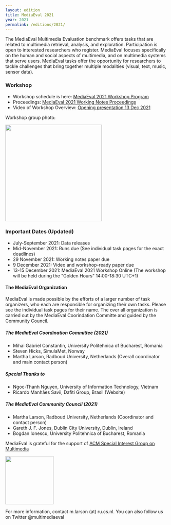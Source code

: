 ```yaml
---
layout: edition
title: MediaEval 2021
year: 2021
permalink: /editions/2021/
---
```


The MediaEval Multimedia Evaluation benchmark offers tasks that are related to multimedia retrieval, analysis, and exploration. Participation is open to interested researchers who register. MediaEval focuses specifically on the human and social aspects of multimedia, and on multimedia systems that serve users. MediaEval tasks offer the opportunity for researchers to tackle challenges that bring together multiple modalities (visual, text, music, sensor data).

<!-- 
### Registration
Register to participate at [MediaEval 2021 Registration](https://docs.google.com/forms/d/e/1FAIpQLSchIcIaSlM1fNeWGCSoSBMR6HS48HKMhWEY151vvCmb5KhO-w/viewform?usp=sf_link) Participation is open to anyone who registers. 

Once you have registered you will be asked to return the [MediaEval 2021 Usage Agreement](https://multimediaeval.github.io/editions/2021/docs/MediaEval2021_UsageAgreement.pdf) (and possibly another task-specific agreement depending on the task that you register for). Please follow the directions carefully.
-->

### Workshop

<!-- * Register for the workshop here: [MediaEval 2021 Workshop Registration Form](https://multimediaeval.github.io/editions/2021/docs/MediaEval2021WorkshopScheduleAndThanks.pdf) -->
* Workshop schedule is here: [MediaEval 2021 Workshop Program](https://multimediaeval.github.io/editions/2021/docs/MediaEval2021WorkshopScheduleAndThanks.pdf)
* Proceedings: [MediaEval 2021 Working Notes Proceedings](https://ceur-ws.org/Vol-3181/)
* Video of Workshop Overview: [Opening presentation 13 Dec 2021](https://www.youtube.com/watch?v=h45gydsoM1M)

Workshop group photo:

<img src="https://multimediaeval.github.io/editions/2020/docs/MediaEval2021GroupPhoto.png" width=300/>

<!-- * #### Attendee workshop information
* The MediaEval 2021 Workshop will be held completely online this year and participation is free. However, you are required to register in order to attend. If multiple people from one team will be participating in the workshop, then each one needs to register. 
* On Monday, Tuesday and Wednesday 13-15 December (14:00-18:30 Central European Time) we have different types of sessions:
  * Opening session: Starts at 14:00 CET on 13 December and will give you an overview of all tasks and importat workshop information. (Zoom)
  * Presentation sessions: Begin with an overview talk introducing the task. Then, each participant presents a three minute introduction of their task. The talks are live, and followed by questions and answers. (Zoom)
  * Technical retreat sessions: Discussion sessions where organizers and participants exchange experiences on the task and discuss plans for future work. (Discord)
<!-- * The exact workshop schedule will be published here in the days before the workshop.
* Just before the workshop, you will receive by email the links to the workshop platforms.
-->

<!-- #### Time Slots for Presentations (may change):

**Day 1: Monday 13 December 14:00-18:30 CET:**
* WaterMM: Water Quality in Social Multimedia - 15:00 - 15:45
* Emerging News: Detecting emerging stories from social media and news feeds - 15:00 - 15:45
* Emotional Mario: Believable AI agents in video games - 15:00 - 15:45
* Emotions and Themes in Music - 15:00 - 15:45
* Sports Video: Fine Grained Action Detection and Classification of Table Tennis Strokes from videos - 16:15 - 17:00
* Visual Sentiment Analysis: A Natural Disaster Use-case - 16:15 - 17:00

**Day 2: Tuesday 14 December 14:00-18:30 CET**
* NewsImages: The relation between images and text in news articles - 15:15 - 16:15
* Medico: Transparency in Medical Image Segmentation - 15:15 - 16:15

**Day 3: Wednesday 15 December 14:00-18:30 CET**
* FakeNews: Corona virus and 5G conspiracy - 14:00 - 16:15
* Predicting Media Memorability - 15:15 - 16:15
* Insight for Wellbeing: Cross-Data Analytics for (transboundary) Haze Prediction - 14:00 - 15:00
* Driving Road Safety Forward: Video Data Privacy - 17:45 - 18:00

#### Time Slots for Technical Retreats (may change):
**Day 1: Monday 13 December 14:00-18:30 CET**
* WaterMM: Water Quality in Social Multimedia - 17:15 - 18:15
* Emerging News: Detecting emerging stories from social media and news feeds - 17:15 - 18:15
* Emotional Mario: Believable AI agents in video games - 17:15 - 18:15
* Emotions and Themes in Music - 17:15 - 18:15

**Day 2: Tuesday 14 December 14:00-18:30 CET**
* Sports Video: Fine Grained Action Detection and Classification of Table Tennis Strokes from videos - 14:00 - 15:00
* Visual Sentiment Analysis: A Natural Disaster Use-case - 14:00 - 15:00
* NewsImages: The relation between images and text in news articles - 16:45 - 17:45
* Medico: Transparency in Medical Image Segmentation - 16:45 - 17:45

**Day 3: Wednesday 15 December 14:00-18:30 CET**
* FakeNews: Corona virus and 5G conspiracy - 16:30 - 17:30
* Predicting Media Memorability - 16:30 - 17:30
* Insight for Wellbeing: Cross-Data Analytics for (transboundary) Haze Prediction - 16:30 - 17:30
-->

### Important Dates (Updated)
* July-September 2021: Data releases
* Mid-November 2021: Runs due (See individual task pages for the exact deadlines)
* 29 November 2021: Working notes paper due
* 9 December 2021: Video and workshop-ready paper due
* 13-15 December 2021: MediaEval 2021 Workshop Online (The workshop will be held during the "Golden Hours" 14:00-18:30 UTC+1)

#### The MediaEval Organization
MediaEval is made possible by the efforts of a larger number of task organizers, who each are responsible for organizing their own tasks. Please see the individual task pages for their name. The over all organization is carried out by the MediaEval Coorindation Committe and guided by the Community Council.

##### The MediaEval Coordination Committee (2021)
* Mihai Gabriel Constantin, University Politehnica of Bucharest, Romania
* Steven Hicks, SimulaMet, Norway
* Martha Larson, Radboud University, Netherlands (Overall coordinator and main contact person)

##### Special Thanks to 
* Ngoc-Thanh Nguyen, University of Information Technology, Vietnam
* Ricardo Manhães Savii, Dafiti Group, Brasil (Website)

##### The MediaEval Community Council (2021)
* Martha Larson, Radboud University, Netherlands (Coordinator and contact person)
* Gareth J. F. Jones, Dublin City University, Dublin, Ireland
* Bogdan Ionescu, University Politehnica of Bucharest, Romania

MediaEval is grateful for the support of [ACM Special Interest Group on Multimedia](http://sigmm.org/)

<img src="https://multimediaeval.github.io/editions/2020/docs/sigmmlogo.gif" width=150/>

For more information, contact m.larson (at) ru.cs.nl. You can also follow us on Twitter @multimediaeval  
